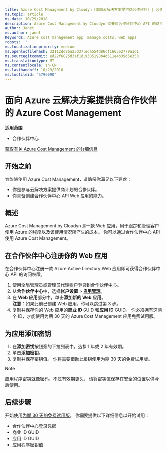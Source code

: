 ```yaml
---
title: Azure Cost Management by Cloudyn（面向云解决方案提供商合作伙伴）| 合作伙伴中心
ms.topic: article
ms.date: 10/29/2018
description: Azure Cost Management by Cloudyn 需要对合作伙伴中心 API 的访问权限进行预配。
author: Janet
ms.author: janet
Keywords: Azure cost management app, manage costs, web apps
robots: ''
ms.localizationpriority: medium
ms.openlocfilehash: 32112dd8ba23d371eda554d86cf166562779a1d1
ms.sourcegitcommit: ed22f6825d3af1d19385198b4d511e4b39d5e353
ms.translationtype: MT
ms.contentlocale: zh-CN
ms.lasthandoff: 10/29/2018
ms.locfileid: "5796090"
---
```

# <a name="azure-cost-management-app-for-azure-csp-partners"></a>面向 Azure 云解决方案提供商合作伙伴的 Azure Cost Management  

**适用范围**

-  合作伙伴中心

[获取有关 Azure Cost Management 的详细信息](https://go.microsoft.com/fwlink/p/?linkid=857893)

## <a name="before-you-begin"></a>开始之前
为能够使用 Azure Cost Management，请确保你满足以下要求：

- 你是参与云解决方案提供商计划的合作伙伴。
- 你具备创建合作伙伴中心 API Web 应用的能力。

## <a name="overview"></a>概述

Azure Cost Management by Cloudyn 是一款 Web 应用，用于跟踪和管理客户使用 Azure 的程度以及该使用情况所产生的成本。 你可以通过合作伙伴中心 API 使用 Azure Cost Management。

## <a name="register-your-web-app-in-the-partner-center"></a>在合作伙伴中心注册你的 Web 应用
在合作伙伴中心注册一款 Azure Active Directory Web 应用即可获得合作伙伴中心 API 的访问权限。 
1.  使用[全局管理员或管理员代理帐户](create-user-accounts-and-set-permissions.md)登录到[合作伙伴中心](https://partnercenter.microsoft.com/en-us/pcv/dashboard/overview)。
2.  从**合作伙伴中心**中，选择**帐户设置** &gt; **[应用管理](https://partnercenter.microsoft.com/en-us/pcv/apiintegration/appmanagement)**。
3.  在 **Web 应用**部分中，单击**添加新的 Web 应用**。
<br> **注意**：如果此前已创建 Web 应用，你可以跳过第 3 步。
4.  复制并保存你的 Web 应用的**商业 ID** GUID 和**应用 ID** GUID。 你必须拥有这两个 ID，才能使用为期 30 天的 Azure Cost Management 应用免费试用版。

## <a name="add-a-secret-key-to-your-app"></a>为应用添加密钥
1.  在**添加密钥**按钮旁的下拉列表中，选择 1 年或 2 年有效期。
2.  单击**添加密钥**。 
3.  复制并保存密钥值。 你将需要借助此密钥使用为期 30 天的免费试用版。<br>
> [!NOTE]  
> 应用程序密钥就像密码，不过有效期更久。 请将密钥值保存在安全的位置以供今后使用。

## <a name="next-steps"></a>后续步骤
开始使用[为期 30 天的免费试用版](https://go.microsoft.com/fwlink/?linkid=857895)。
你需要提供以下详细信息以开始试用：
- 合作伙伴中心登录凭据
- 商业 ID GUID
- 应用 ID GUID
- 应用程序密钥值
